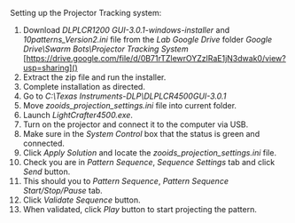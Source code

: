 Setting up the Projector Tracking system:

1. Download *DLPLCR1200 GUI-3.0.1-windows-installer* and *10patterns_Version2.ini* file from the *Lab Google Drive* folder *Google Drive\Swarm Bots\Projector Tracking System* [https://drive.google.com/file/d/0B71rTZlewrOYZzlRaE1jN3dwak0/view?usp=sharing]()
1. Extract the zip file and run the installer.
1. Complete installation as directed.
1. Go to *C:\Texas Instruments-DLP\DLPLCR4500GUI-3.0.1*
1. Move *zooids_projection_settings.ini* file into current folder.
1. Launch *LightCrafter4500.exe*.
1. Turn on the projector and connect it to the computer via USB.
1. Make sure in the *System Control* box that the status is green and connected.
1. Click *Apply Solution* and locate the *zooids_projection_settings.ini* file.
1. Check you are in *Pattern Sequence*, *Sequence Settings* tab and click *Send* button.
1. This should you to *Pattern Sequence*, *Pattern Sequence Start/Stop/Pause* tab.
1. Click *Validate Sequence* button.
1. When validated, click *Play* button to start projecting the pattern.

